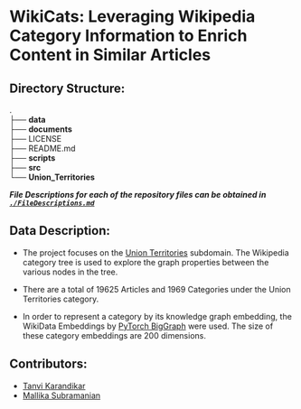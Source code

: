 # WikiCats: Leveraging Wikipedia Category Information to Enrich Content in Similar Articles

## Directory Structure:

. <br>
├── **data** <br>
├── **documents** <br>
├── LICENSE <br>
├── README.md <br>
├── **scripts** <br>
├── **src** <br>
└── **Union_Territories** <br>

***File Descriptions for each of the repository files can be obtained in [`./FileDescriptions.md`](./FileDescriptions.md)***

## Data Description:

* The project focuses on the [Union Territories](https://en.wikipedia.org/wiki/Category:Union_territories_of_India) subdomain. The Wikipedia category tree is used to explore the graph properties between the various nodes in the tree. 

* There are a total of 19625 Articles and 1969 Categories under the Union Territories category. 

* In order to represent a category by its knowledge graph embedding, the WikiData Embeddings by [PyTorch BigGraph](https://dl.fbaipublicfiles.com/torchbiggraph/wikidata_translation_v1.tsv.gz) were used. The size of these category embeddings are 200 dimensions. 

## Contributors:

* [Tanvi Karandikar](https://github.com/Tanvi141)
* [Mallika Subramanian](https://github.com/mallika2011)